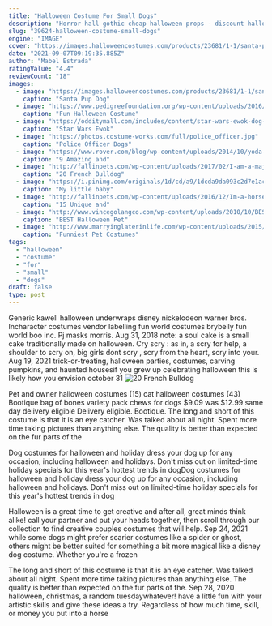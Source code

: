 ```yaml
---
title: "Halloween Costume For Small Dogs"
description: "Horror-hall gothic cheap halloween props - discount halloween costume accessories shop horror-hall for new affordable good quality, cheap halloween props, discount indoor and outdoor"
slug: "39624-halloween-costume-small-dogs"
engine: "IMAGE"
cover: "https://images.halloweencostumes.com/products/23681/1-1/santa-pup-dog-costume.jpg"
date: "2021-09-07T09:19:35.885Z"
author: "Mabel Estrada"
ratingValue: "4.4"
reviewCount: "18"
images:
  - image: "https://images.halloweencostumes.com/products/23681/1-1/santa-pup-dog-costume.jpg"
    caption: "Santa Pup Dog"
  - image: "https://www.pedigreefoundation.org/wp-content/uploads/2016/10/elvis.jpg"
    caption: "Fun Halloween Costume"
  - image: "https://odditymall.com/includes/content/star-wars-ewok-dog-costume-0.jpg"
    caption: "Star Wars Ewok"
  - image: "https://photos.costume-works.com/full/police_officer.jpg"
    caption: "Police Officer Dogs"
  - image: "https://www.rover.com/blog/wp-content/uploads/2014/10/yoda-pug.jpg"
    caption: "9 Amazing and"
  - image: "http://fallinpets.com/wp-content/uploads/2017/02/I-am-a-majestic-giraffe-French-Bulldog-in-Costume.jpg"
    caption: "20 French Bulldog"
  - image: "https://i.pinimg.com/originals/1d/cd/a9/1dcda9da093c2d7e1acd2f05532836ce.jpg"
    caption: "My little baby"
  - image: "http://fallinpets.com/wp-content/uploads/2016/12/Im-a-horse-dog-costume.jpg"
    caption: "15 Unique and"
  - image: "http://www.vincegolangco.com/wp-content/uploads/2010/10/BESTHalloweenPetCostumesFunnyAnimalCostumeIdeasforDogsandCatsuniqueholloweentopeverpets20.jpg"
    caption: "BEST Halloween Pet"
  - image: "http://www.marryinglaterinlife.com/wp-content/uploads/2015/10/skunk-dog-costume.jpg"
    caption: "Funniest Pet Costumes"
tags:
  - "halloween"
  - "costume"
  - "for"
  - "small"
  - "dogs"
draft: false
type: post
---
```


Generic kawell halloween underwraps disney nickelodeon warner bros. Incharacter costumes vendor labelling fun world costumes brybelly fun world boo inc. Pj masks morris. Aug 31, 2018 note: a soul cake is a small cake traditionally made on halloween. Cry  scry : as in, a scry for help, a shoulder to scry on, big girls dont scry ,  scry from the heart,  scry into your. Aug 19, 2021 trick-or-treating, halloween parties, costumes, carving pumpkins, and haunted housesif you grew up celebrating halloween this is likely how you envision october 31
![20 French Bulldog](http://fallinpets.com/wp-content/uploads/2017/02/I-am-a-majestic-giraffe-French-Bulldog-in-Costume.jpg "20 French Bulldog")

Pet and owner halloween costumes (15) cat halloween costumes (43)  Bootique bag of bones variety pack chews for dogs $9.09 was $12.99 same day delivery eligible Delivery eligible. Bootique. The long and short of this costume is that it is an eye catcher. Was talked about all night. Spent more time taking pictures than anything else. The quality is better than expected on the fur parts of the
<!--inArticleAds-->

<!--galleryOne-->

Dog costumes for halloween and holiday dress your dog up for any occasion, including halloween and holidays. Don't miss out on limited-time holiday specials for this year's hottest trends in dogDog costumes for halloween and holiday dress your dog up for any occasion, including halloween and holidays. Don't miss out on limited-time holiday specials for this year's hottest trends in dog
<!--inArticleAds-->

<!--galleryTwo-->

Halloween is a great time to get creative  and after all, great minds think alike! call your partner and put your heads together, then scroll through our collection to find creative couples costumes that will help. Sep 24, 2021 while some dogs might prefer scarier costumes like a spider or ghost, others might be better suited for something a bit more magical like a disney dog costume. Whether you're a frozen
<!--galleryThree-->

The long and short of this costume is that it is an eye catcher. Was talked about all night. Spent more time taking pictures than anything else. The quality is better than expected on the fur parts of the. Sep 28, 2020 halloween, christmas, a random tuesdaywhatever! have a little fun with your artistic skills and give these ideas a try. Regardless of how much time, skill, or money you put into a horse